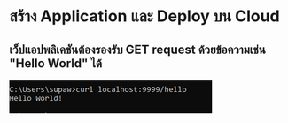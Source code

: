 # สร้าง Application และ Deploy บน Cloud
## เว็ปแอปพลิเคชันต้องรองรับ GET request ด้วยข้อความเช่น "Hello World" ได้
![alt](./app-demo.PNG)